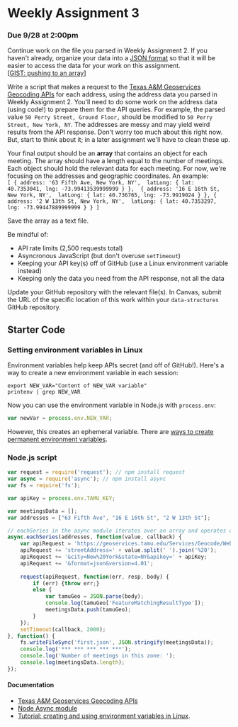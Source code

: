 # Weekly Assignment 3

### Due 9/28 at 2:00pm

Continue work on the file you parsed in Weekly Assignment 2. If you haven't already, organize your data into a [JSON format](https://developer.mozilla.org/en-US/docs/Learn/JavaScript/Objects/JSON) so that it will be easier to access the data for your work on this assignment.  
[[GIST: pushing to an array](https://gist.github.com/aaronxhill/38067bb58805896fdbb5)]

Write a script that makes a request to the [Texas A&M Geoservices Geocoding APIs](http://geoservices.tamu.edu/Services/Geocode/WebService/) for each address, using the address data you parsed in Weekly Assignment 2. You'll need to do some work on the address data (using code!) to prepare them for the API queries. For example, the parsed value `50 Perry Street, Ground Floor,` should be modified to `50 Perry Street, New York, NY`. The addresses are messy and may yield weird results from the API response. Don't worry too much about this right now. But, start to think about it; in a later assignment we'll have to clean these up.  

Your final output should be an **array** that contains an object for each meeting. The array should have a length equal to the number of meetings. Each object should hold the relevant data for each meeting. For now, we're focusing on the addresses and geographic coordinates. An example:  
`[ { address: '63 Fifth Ave, New York, NY', 
latLong: { lat: 40.7353041, lng: -73.99413539999999 } }, 
{ address: '16 E 16th St, New York, NY', 
latLong: { lat: 40.736765, lng: -73.9919024 } },
{ address: '2 W 13th St, New York, NY', 
latLong: { lat: 40.7353297, lng: -73.99447889999999 } } ]`

Save the array as a text file.

Be mindful of:  
* API rate limits (2,500 requests total)  
* Asyncronous JavaScript (but don't overuse `setTimeout`)  
* Keeping your API key(s) off of GitHub (use a Linux environment variable instead)  
* Keeping only the data you need from the API response, not all the data  

Update your GitHub repository with the relevant file(s). In Canvas, submit the URL of the specific location of this work within your `data-structures` GitHub repository. 

## Starter Code

### Setting environment variables in Linux

Environment variables help keep APIs secret (and off of GitHub!).  Here's a way to create a new environment variable in each session: 

```
export NEW_VAR="Content of NEW_VAR variable"
printenv | grep NEW_VAR
```

Now you can use the environment variable in Node.js with `process.env`:

```javascript
var newVar = process.env.NEW_VAR;
```

However, this creates an ephemeral variable. There are [ways to create permanent environment variables](https://www.npmjs.com/package/dotenv). 

### Node.js script

```javascript
var request = require('request'); // npm install request
var async = require('async'); // npm install async
var fs = require('fs');

var apiKey = process.env.TAMU_KEY; 

var meetingsData = [];
var addresses = ["63 Fifth Ave", "16 E 16th St", "2 W 13th St"];

// eachSeries in the async module iterates over an array and operates on each item in the array in series
async.eachSeries(addresses, function(value, callback) {
    var apiRequest = 'https://geoservices.tamu.edu/Services/Geocode/WebService/GeocoderWebServiceHttpNonParsed_V04_01.aspx?';
    apiRequest += 'streetAddress=' + value.split(' ').join('%20');
    apiRequest += '&city=New%20York&state=NY&apikey=' + apiKey;
    apiRequest += '&format=json&version=4.01';
    
    request(apiRequest, function(err, resp, body) {
        if (err) {throw err;}
        else {
            var tamuGeo = JSON.parse(body);
            console.log(tamuGeo['FeatureMatchingResultType']);
            meetingsData.push(tamuGeo);
        }
    });
    setTimeout(callback, 2000);
}, function() {
    fs.writeFileSync('first.json', JSON.stringify(meetingsData));
    console.log('*** *** *** *** ***');
    console.log('Number of meetings in this zone: ');
    console.log(meetingsData.length);
});
```

#### Documentation

* [Texas A&M Geoservices Geocoding APIs](http://geoservices.tamu.edu/Services/Geocode/WebService/)  
* [Node Async module](http://caolan.github.io/async/)
* [Tutorial: creating and using environment variables in Linux](https://www.digitalocean.com/community/tutorials/how-to-read-and-set-environmental-and-shell-variables-on-a-linux-vps).
